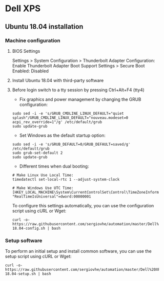# Dell XPS

## Ubuntu 18.04 installation

### Machine configuration

1. BIOS Settings

    Settings > System Configuration > Thunderbolt Adapter Configuration: Enable Thunderbolt Adapter Boot Support
    Settings > Secure Boot Enabled: Disabled

2. Install Ubuntu 18.04 with third-party software

3. Before login switch to a tty session by pressing Ctrl+Alt+F4 (tty4)

    - Fix graphics and power management by changing the GRUB configuration:
    
    ```shell
    sudo sed -i -e 's/GRUB_CMDLINE_LINUX_DEFAULT="quiet splash"/GRUB_CMDLINE_LINUX_DEFAULT="nouveau.modeset=0 acpi_rev_override=1"/g' /etc/default/grub
    sudo update-grub
    ```

    - Set Windows as the default startup option:
    ```shell
    sudo sed -i -e 's/GRUB_DEFAULT=0/GRUB_DEFAULT=saved/g' /etc/default/grub
    sudo grub-set-default 2
    sudo update-grub
    ```
 
    - Different times when dual booting:

    ```shell
    # Make Linux Use Local Time:
    timedatectl set-local-rtc 1 --adjust-system-clock

    # Make Windows Use UTC Time:  
    [HKEY_LOCAL_MACHINE\System\CurrentControlSet\Control\TimeZoneInformation]
    "RealTimeIsUniversal"=dword:00000001
    ```

    To configure this settings automatically, you can use the configuration script using cURL or Wget:

    ```shell
    curl -o-  https://raw.githubusercontent.com/sergiovhe/automation/master/Dell%20XPS/ubuntu-18.04-config.sh | bash
    ```

### Setup software

To perform an initial setup and install common software, you can use the setup script using cURL or Wget:

```shell
curl -o-  https://raw.githubusercontent.com/sergiovhe/automation/master/Dell%20XPS/ubuntu-18.04-setup.sh | bash
```